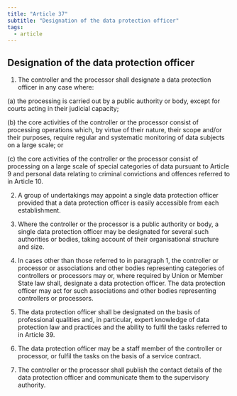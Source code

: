 ```yaml
---
title: "Article 37"
subtitle: "Designation of the data protection officer"
tags:
  - article
---
```

## Designation of the data protection officer

1. The controller and the processor shall designate a data protection officer in any case where:

(a) the processing is carried out by a public authority or body, except for courts acting in their judicial capacity;

(b) the core activities of the controller or the processor consist of processing operations which, by virtue of their nature, their scope and/or their purposes, require regular and systematic monitoring of data subjects on a large scale; or

(c) the core activities of the controller or the processor consist of processing on a large scale of special categories of data pursuant to Article 9 and personal data relating to criminal convictions and offences referred to in Article 10.

2. A group of undertakings may appoint a single data protection officer provided that a data protection officer is easily accessible from each establishment.

3. Where the controller or the processor is a public authority or body, a single data protection officer may be designated for several such authorities or bodies, taking account of their organisational structure and size.

4. In cases other than those referred to in paragraph 1, the controller or processor or associations and other bodies representing categories of controllers or processors may or, where required by Union or Member State law shall, designate a data protection officer. The data protection officer may act for such associations and other bodies representing controllers or processors.

5. The data protection officer shall be designated on the basis of professional qualities and, in particular, expert knowledge of data protection law and practices and the ability to fulfil the tasks referred to in Article 39.

6. The data protection officer may be a staff member of the controller or processor, or fulfil the tasks on the basis of a service contract.

7. The controller or the processor shall publish the contact details of the data protection officer and communicate them to the supervisory authority.
